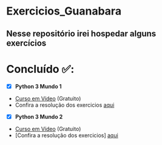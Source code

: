 # Exercicios_Guanabara

## Nesse repositório irei hospedar alguns exercícios

# Concluído ✅:

- [x] **Python 3 Mundo 1**
- [Curso em Vídeo](https://www.cursoemvideo.com/) (Gratuito)
- Confira a resolução dos exercicios [aqui](https://github.com/Victor-Hck/Exercicios_Guanabara/tree/main/exercicios_mundo_1)

- [x] **Python 3 Mundo 2**
- [Curso em Vídeo](https://www.cursoemvideo.com/) (Gratuito)
- [Confira a resolução dos exercicios] [aqui]()
